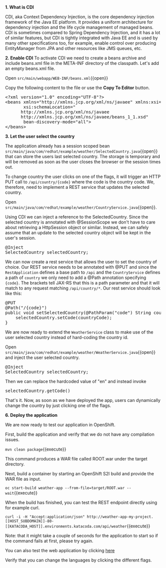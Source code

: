 **1. What is CDI**

CDI, aka Context Dependency Injection, is the core dependency injection framework of the Java EE platform. It provides a uniform architecture for dependency injection and the life cycle management of managed beans. CDI is sometimes compared to Spring Dependency Injection, and it has a lot of similar features, but CDI is tightly integrated with Java EE and is used by many other specifications too, for example, enable control over producing EntityManager from JPA and other resources like JMS queues, etc.

**2. Enable CDI**
To activate CDI we need to create a beans archive and include beans.xml file in the META-INF directory of the classpath. Let's add an empty beans.xml file.

Open `src/main/webapp/WEB-INF/beans.xml`{{open}}

Copy the following content to the file or use the **Copy To Editor** button.
<pre class="file" data-filename="./src/main/webapp/WEB-INF/beans.xml" data-target="replace">
&lt;?xml version="1.0" encoding="UTF-8"?&gt;
&lt;beans xmlns="http://xmlns.jcp.org/xml/ns/javaee" xmlns:xsi="http://www.w3.org/2001/XMLSchema-instance"
       xsi:schemaLocation="
      http://xmlns.jcp.org/xml/ns/javaee
      http://xmlns.jcp.org/xml/ns/javaee/beans_1_1.xsd"
       bean-discovery-mode="all"&gt;
&lt;/beans&gt;
</pre>

**3. Let the user select the country**

The application already has a session scoped bean `src/main/java/com/redhat/example/weather/SelectedCountry.java`{{open}} that can store the users last selected country. The storage is temporary and will be removed as soon as the user closes the browser or the session times out.

To change country the user clicks on one of the flags, it will trigger an HTTP PUT call to `/api/country/{code}` where the code is the country code. We, therefore, need to implement a REST service that updates the selected country.

Open `src/main/java/com/redhat/example/weather/CountryService.java`{{open}}.

Using CDI we can inject a reference to the SelectedCountry. Since the selected country is annotated with @SessionScope we don't have to care about retrieving a HttpSession object or similar. Instead, we can safely assume that an update to the selected country object will be kept in the user's session.

<pre class="file" data-filename="./src/main/java/com/redhat/example/weather/CountryService.java" data-target="insert" data-marker="//TODO: Inject selected country">
@Inject
SelectedCountry selectedCountry;</pre>

We can now create a rest service that allows the user to set the country of choice. Our REST service needs to be annotated with @PUT and since the `RestApplication` defines a base path to `/api` and the `CountryService` defines a path of `country` we only need to add a @Path annotation specifying `{code}`. The brackets tell JAX-RS that this is a path parameter and that it will match to any request matching `/api/country/*`. Our rest service should look like this:

<pre class="file" data-filename="./src/main/java/com/redhat/example/weather/CountryService.java" data-target="insert" data-marker="//TODO: Expose REST service to set the selected country">
@PUT
@Path("/{code}")
public void setSelectedCountry(@PathParam("code") String countryCode) {
    selectedCountry.setCode(countryCode);
}
</pre>

We are now ready to extend the `WeatherService` class to make use of the user selected country instead of hard-coding the country id.

Open  `src/main/java/com/redhat/example/weather/WeatherService.java`{{open}} and inject the user selected country.

<pre class="file" data-filename="./src/main/java/com/redhat/example/weather/WeatherService.java" data-target="insert" data-marker="//TODO: Inject selected country">
@Inject
SelectedCountry selectedCountry;</pre>

Then we can replace the hardcoded value of "en" and instead invoke

<pre class="file" data-filename="./src/main/java/com/redhat/example/weather/WeatherService.java" data-target="insert" data-marker='"en"/* TODO: Replace with dynamic call to get selected language*/'>selectedCountry.getCode()</pre>

That's it. Now, as soon as we have deployed the app, users can dynamically change the country by just clicking one of the flags.

**6. Deploy the application**

We are now ready to test our application in OpenShift.

First, build the application and verify that we do not have any compilation issues.

`mvn clean package`{{execute}}

This command produces a WAR file called ROOT.war under the target directory.

Next, build a container by starting an OpenShift S2I build and provide the WAR file as input.

`oc start-build weather-app --from-file=target/ROOT.war --wait`{{execute}}

When the build has finished, you can test the REST endpoint directly using for example curl.

`curl -i -H "Accept:application/json" http://weather-app-my-project.[[HOST_SUBDOMAIN]]-80-[[KATACODA_HOST]].environments.katacoda.com/api/weather`{{execute}}

Note: that it might take a couple of seconds for the application to start so if the command fails at first, please try again.

You can also test the web application by clicking [here](http://weather-app-my-project.[[HOST_SUBDOMAIN]]-80-[[KATACODA_HOST]].environments.katacoda.com/index.html)

Verify that you can change the languages by clicking the different flags.

